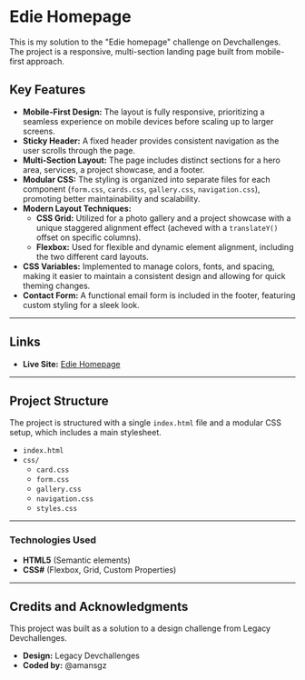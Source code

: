 # Edie Homepage

This is my solution to the "Edie homepage" challenge on Devchallenges. The project is a responsive, multi-section landing page built from mobile-first approach.

## Key Features

- **Mobile-First Design:** The layout is fully responsive, prioritizing a seamless experience on mobile devices before scaling up to larger screens.
- **Sticky Header:** A fixed header provides consistent navigation as the user scrolls through the page.
- **Multi-Section Layout:** The page includes distinct sections for a hero area, services, a project showcase, and a footer.
- **Modular CSS:** The styling is organized into separate files for each component (`form.css`, `cards.css`, `gallery.css`, `navigation.css`), promoting better maintainability and scalability.
- **Modern Layout Techniques:**
  - **CSS Grid:** Utilized for a photo gallery and a project showcase with a unique staggered alignment effect (acheved with a `translateY()` offset on specific columns).
  - **Flexbox:** Used for flexible and dynamic element alignment, including the two different card layouts.
- **CSS Variables:** Implemented to manage colors, fonts, and spacing, making it easier to maintain a consistent design and allowing for quick theming changes.
- **Contact Form:** A functional email form is included in the footer, featuring custom styling for a sleek look.

---

## Links

- **Live Site:** [Edie Homepage]()

---

## Project Structure

The project is structured with a single `index.html` file and a modular CSS setup, which includes a main stylesheet.

- `index.html`
- `css/`
  - `card.css`
  - `form.css`
  - `gallery.css`
  - `navigation.css`
  - `styles.css`

---

### Technologies Used

- **HTML5** (Semantic elements)
- **CSS#** (Flexbox, Grid, Custom Properties)

---

## Credits and Acknowledgments

This project was built as a solution to a design challenge from Legacy Devchallenges.

- **Design:** Legacy Devchallenges
- **Coded by:** @amansgz
